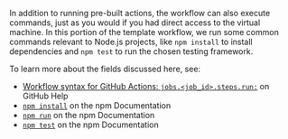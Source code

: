 In addition to running pre-built actions, the workflow can also execute commands, just as you would if you had direct access to the virtual machine. In this portion of the template workflow, we run some common commands relevant to Node.js projects, like `npm install` to install dependencies and `npm test` to run the chosen testing framework.

To learn more about the fields discussed here, see:
- [Workflow syntax for GitHub Actions: `jobs.<job_id>.steps.run:`](https://help.github.com/en/articles/workflow-syntax-for-github-actions#jobsjob_idstepsrun) on GitHub Help 
- [`npm install`](https://docs.npmjs.com/cli/install) on the npm Documentation 
- [`npm run`](https://docs.npmjs.com/cli/run-script) on the npm Documentation
- [`npm test`](https://docs.npmjs.com/cli/test.html) on the npm Documentation